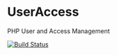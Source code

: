 # UserAccess

PHP User and Access Management

[![Build Status](https://api.travis-ci.com/useraccess/useraccess.svg)](https://travis-ci.com/useraccess/useraccess)